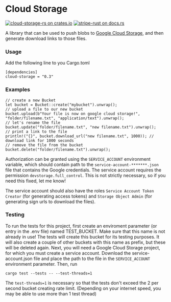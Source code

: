 # Cloud Storage

[![cloud-storage-rs on crates.io](https://img.shields.io/crates/v/cloud-storage-rs.svg)](https://crates.io/crates/cloud-storage)
[![stripe-rust on docs.rs](https://docs.rs/cloud-storage-rs/badge.svg)](https://docs.rs/cloud-storage)

A library that can be used to push blobs to [Google Cloud Storage](https://cloud.google.com/storage/), and then generate download links to those files.
### Usage
Add the following line to you Cargo.toml
```
[dependencies]
cloud-storage = "0.3"
```
### Examples
```
// create a new Bucket
let bucket = Bucket::create("mybucket").unwrap();
// upload a file to our new bucket
bucket.upload(b"Your file is now on google cloud storage!", "folder/filename.txt", "application/text").unwrap();
// let's rename the file
bucket.update("folder/filename.txt", "new filename.txt").unwrap();
// print a link to the file
println!("{}", bucket.download_url("new filename.txt", 1000)); // download link for 1000 seconds
// remove the file from the bucket
bucket.delete("folder/filename.txt").unwrap();
```

Authorization can be granted using the `SERVICE_ACCOUNT` environment variable, which should contain path to the `service-account-*******.json` file that contains the Google credentials. The service account requires the permission `devstorage.full_control`. This is not strictly necessary, so if you need this fixed, let me know! 

The service account should also have the roles `Service Account Token Creator` (for generating access tokens) and `Storage Object Admin` (for generating sign urls to download the files).

### Testing
To run the tests for this project, first create an enviroment parameter (or entry in the .env file) named TEST_BUCKET. Make sure that this name is not already in use! The tests will create this bucket for its testing purposes. It will also create a couple of other buckets with this name as prefix, but these will be deleted again. Next, you will need a Google Cloud Storage project, for which you must create a service account. Download the service-account.json file and place the path to the file in the `SERVICE_ACCOUNT` environment parameter. Then, run
```
cargo test --tests -- --test-threads=1
```
The `test-threads=1` is necessary so that the tests don't exceed the 2 per second bucket creating rate limit. (Depending on your internet speed, you may be able to use more than 1 test thread)